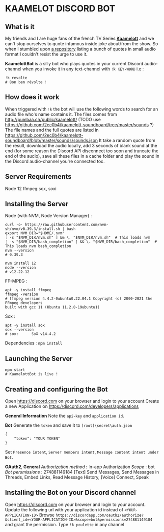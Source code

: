 KAAMELOT DISCORD BOT
===

What is it
---
My friends and I are huge fans of the french TV Series [**Kaamelott**](https://fr.wikipedia.org/wiki/Kaamelott) and we can't stop ourselves to quote infamous inside joke about/from the show.
So when I stumbled upon [a repository](https://github.com/2ec0b4/kaamelott-soundboard) listing a bunch of quotes in small audio format I couldn't resist the urge to use it.

**KaamelottBot** is a silly bot who plays quotes in your current Discord audio-channel when you invoke it in any text-channel with `!k KEY-WORD`
i.e : 
```
!k revolte
# Bon ben révolte !
```

How does it work
---
When triggered with `!k` the bot will use the following words to search for an audio file who's name contains it.
The files comes from http://pumbaa.ch/public/kaamelott/ (TODO use https://github.com/2ec0b4/kaamelott-soundboard/tree/master/sounds ?)
The file names and the full quotes are listed in https://github.com/2ec0b4/kaamelott-soundboard/blob/master/sounds/sounds.json
It take a random quote from the result, download the audio locally, add 3 seconds of blank sound at the end (for some reason the Discord API disconnect too soon and truncate the end of the audio), save all these files in a cache folder and play the sound in the Discord audio-channel you're connected too.

Server Requirements
---
Node 12
ffmpeg
sox, soxi

Installing the Server
---
Node (with NVM, Node Version Manager) :
```
curl -o- https://raw.githubusercontent.com/nvm-sh/nvm/v0.39.3/install.sh | bash
export NVM_DIR="$HOME/.nvm"
[ -s "$NVM_DIR/nvm.sh" ] && \. "$NVM_DIR/nvm.sh"  # This loads nvm
[ -s "$NVM_DIR/bash_completion" ] && \. "$NVM_DIR/bash_completion"  # This loads nvm bash_completion
nvm --version
# 0.39.3

nvm install 12
node --version
# v12.22.12
```

FF-MPEG : 
```
apt -y install ffmpeg
ffmpeg -version
# ffmpeg version 4.4.2-0ubuntu0.22.04.1 Copyright (c) 2000-2021 the FFmpeg developers
built with gcc 11 (Ubuntu 11.2.0-19ubuntu1)
```

Sox : 
```
apt -y install sox
sox --version
# sox:      SoX v14.4.2
```

Dependencies :
`npm install`

Launching the Server
---
```
npm start
# KaamelottBot is live !
```

Creating and configuring the Bot
---
Open https://discord.com on your browser and login to your account
Create a new Application on https://discord.com/developers/applications

**General Information**
Note the `api-key` and `application id`.

**Bot**
Generate the `token` and save it to `[root]\secret\auth.json`
```
{
    "token": "YOUR TOKEN"
}
```

Set `Presence intent`, `Server members intent`, `Message content intent under Bot`.

**OAuth2, General**
*Authorization method* : In-app Authorization
*Scope* : bot
*Bot persmissions* : 274881149184
[Text] Send Messages, Send Messages in Threads, Embed Links, Read Message History,
[Voice] Connect, Speak

Installing the Bot on your Discord channel
---
Open https://discord.com on your browser and login to your account.
Update the following url with your application id instead of `<YOUR-APPLICATION-ID>`
Browse `https://discordapp.com/oauth2/authorize?&client_id=<YOUR-APPLICATION-ID>&scope=bot&permissions=274881149184` and grant the permission.
Type `!k poulette` in any channel